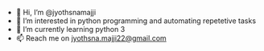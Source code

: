 - 👋 Hi, I’m @jyothsnamajji
- 👀 I’m interested in python programming and automating repetetive tasks 
- 🌱 I’m currently learning python 3 
- 📫 Reach me on jyothsna.majji22@gmail.com

<!---
jyothsnamajji/jyothsnamajji is a ✨ special ✨ repository because its `README.md` (this file) appears on your GitHub profile.
You can click the Preview link to take a look at your changes.
--->
